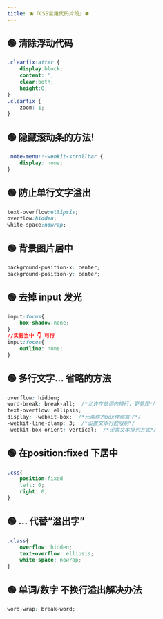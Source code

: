 ```yaml
---
title: 🫐『CSS常用代码片段』🫐
---
```


## 🟢 清除浮动代码 
```css
.clearfix:after {
    display:block;
    content:'';
    clear:both;
    height:0;
}
.clearfix {
    zoom: 1;
}
```

## 🟢 隐藏滚动条的方法!  
```css
.note-menu::-webkit-scrollbar {     
    display: none;
}
```
## 🟢 防止单行文字溢出
```css
text-overflow:ellipsis;
overflow:hidden;  
white-space:nowrap;
```

## 🟢 背景图片居中
```css
background-position-x: center;
background-position-y: center;
```

## 🟢 去掉 input 发光
```css
input:focus{
    box-shadow:none;
}
//实验当中 👇 可行
input:focus{
    outline: none;
}
```

## 🟢 多行文字… 省略的方法
```css
overflow: hidden;
word-break: break-all;  /*允许在单词内换行，更美观*/
text-overflow: ellipsis;
display: -webkit-box;  /*元素作为box伸缩盒子*/
-webkit-line-clamp: 3;  /*设置文本行数限制*/
-webkit-box-orient: vertical;  /*设置文本排列方式*/
```

## 🟢 在position:fixed 下居中
```css
.css{
    position:fixed
    left: 0;
    right: 0;
}
```
## 🟢 ... 代替“溢出字”
```css
.class{
    overflow: hidden;
    text-overflow: ellipsis;
    white-space: nowrap;
}
```

## 🟢 单词/数字 不换行溢出解决办法
```css
word-wrap: break-word;
```
